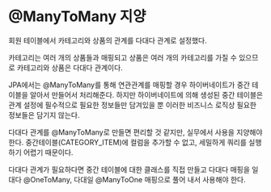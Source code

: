 # @ManyToMany 지양
회원 테이블에서 카테고리와 상품의 관계를 다대다 관계로 설정했다.

카테고리는 여러 개의 상품들과 매핑되고 상품은 여러 개의 카테고리를 가질 수 있으므로 카테고리와 상품은 다대다 관계이다.

JPA에서는 @ManyToMany를 통해 연관관계를 매핑할 경우 하이버네이트가 중간 테이블을 알아서 만들어서 처리해준다. 하지만 하이버네이트에 의해 생성된 중간 테이블은 관계 설정에 필수적으로 필요한 정보들만 담겨있을 뿐 이러한 비즈니스 로직상 필요한 정보들은 담기지 않는다.

다대다 관계를 @ManyToMany로 만들면 편리할 것 같지만, 실무에서 사용을 지양해야한다. 중간테이블(CATEGORY_ITEM)에 컬럼을 추가할 수 없고, 세밀하게 쿼리를 실행하기 어렵기 때문이다.

다대다 관계가 필요하다면 중간 테이블에 대한 클래스를 직접 만들고 다대다 매핑을 일대다  @OneToMany, 다대일 @ManyToOne 매핑으로 풀어 내서 사용해야 한다.